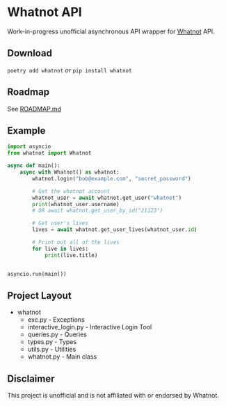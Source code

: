 # Whatnot API

Work-in-progress unofficial asynchronous API wrapper for [Whatnot](https://www.whatnot.com) API.

## Download

`poetry add whatnot` *or* `pip install whatnot`

## Roadmap

See [ROADMAP.md](ROADMAP.md)

## Example

```python
import asyncio
from whatnot import Whatnot

async def main():
    async with Whatnot() as whatnot:
        whatnot.login("bob@example.com", "secret_password")

        # Get the whatnot account
        whatnot_user = await whatnot.get_user("whatnot")
        print(whatnot_user.username)
        # OR await whatnot.get_user_by_id("21123")

        # Get user's lives
        lives = await whatnot.get_user_lives(whatnot_user.id)

        # Print out all of the lives
        for live in lives:
            print(live.title)


asyncio.run(main())
```

## Project Layout

- whatnot
  - exc.py - Exceptions
  - interactive_login.py - Interactive Login Tool
  - queries.py - Queries
  - types.py - Types
  - utils.py - Utilities
  - whatnot.py - Main class

## Disclaimer

This project is unofficial and is not affiliated with or endorsed by Whatnot.
